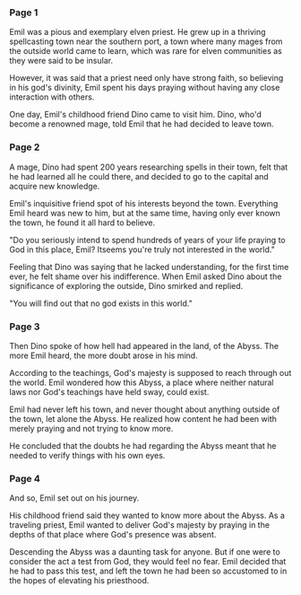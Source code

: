 ### Page 1

Emil was a pious and exemplary elven priest. He grew up in a thriving spellcasting town near the southern port, a town where many mages from the outside world came to learn, which was rare for elven communities as they were said to be insular.

However, it was said that a priest need only have strong faith, so believing in his god's divinity, Emil spent his days praying without having any close interaction with others.

One day, Emil's childhood friend Dino came to visit him. Dino, who'd become a renowned mage, told Emil that he had decided to leave town.

### Page 2

A mage, Dino had spent 200 years researching spells in their town, felt that he had learned all he could there, and decided to go to the capital and acquire new knowledge.

Emil's inquisitive friend spot of his interests beyond the town. Everything Emil heard was new to him, but at the same time, having only ever known the town, he found it all hard to believe.

"Do you seriously intend to spend hundreds of years of your life praying to God in this place, Emil? Itseems you're truly not interested in the world."

Feeling that Dino was saying that he lacked understanding, for the first time ever, he felt shame over his indifference. When Emil asked Dino about the significance of exploring the outside, Dino smirked and replied.

"You will find out that no god exists in this world."

### Page 3

Then Dino spoke of how hell had appeared in the land, of the Abyss. The more Emil heard, the more doubt arose in his mind.

According to the teachings, God's majesty is supposed to reach through out the world. Emil wondered how this Abyss, a place where neither natural laws nor God's teachings have held sway, could exist.

Emil had never left his town, and never thought about anything outside of the town, let alone the Abyss. He realized how content he had been with merely praying and not trying to know more.

He concluded that the doubts he had regarding the Abyss meant that he needed to verify things with his own eyes.

### Page 4

And so, Emil set out on his journey.

His childhood friend said they wanted to know more about the Abyss. As a traveling priest, Emil wanted to deliver God's majesty by praying in the depths of that place where God's presence was absent.

Descending the Abyss was a daunting task for anyone. But if one were to consider the act a test from God, they would feel no fear. Emil decided that he had to pass this test, and left the town he had been so accustomed to in the hopes of elevating his priesthood.